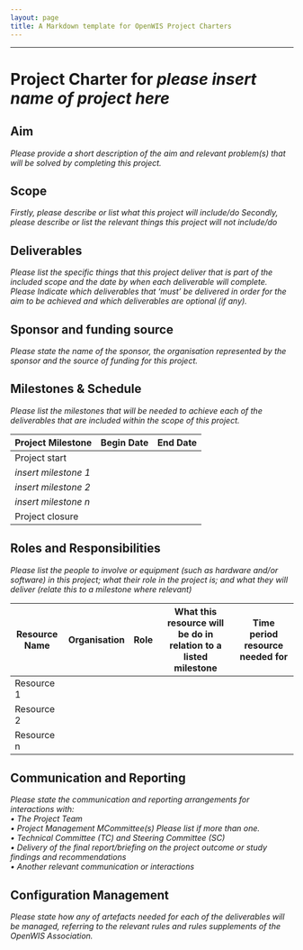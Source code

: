 ```yaml
---
layout: page
title: A Markdown template for OpenWIS Project Charters
---
```



---


# Project Charter for _please insert name of project here_
## Aim

_Please provide a short description of the aim and relevant problem(s) that will be solved by completing this project._
## Scope

_Firstly, please describe or list what this project will include/do_
_Secondly, please describe or list the relevant things this project will not include/do_
## Deliverables

_Please list the specific things that this project deliver that is part of the included scope and the date by when each deliverable will complete. Please Indicate which deliverables that ‘must’ be delivered in order for the aim to be achieved and which deliverables are optional (if any)._
## Sponsor and funding source

_Please state the name of the sponsor, the organisation represented by the sponsor and the source of funding for this project._

## Milestones & Schedule

_Please list the milestones that will be needed to achieve each of the deliverables that are included within the scope of this project._

|  Project Milestone  |  Begin Date  |  End Date  |
| ---------------------|---------------|-------------|
|  Project   start        |  
|  _insert milestone 1_|
|  _insert milestone 2_|
|  _insert milestone n_|
|  Project closure |

## Roles and Responsibilities

_Please list the people to involve or equipment (such as hardware and/or software) in this project; what their role in the project is; and what they will deliver (relate this to a milestone where relevant)_

Resource Name  |  Organisation  |  Role  | What this resource will be do in relation to a listed milestone | Time period resource needed for|
| ---------------------|---------------|-------------|-------------|-------------|
|  Resource 1 |    |    |  | |
|  Resource 2 |    |    |  | |
|  Resource n |    |    |  | |

## Communication and Reporting

_Please state the communication and reporting arrangements for interactions with:_  
_•	The Project Team_  
_•	Project Management MCommittee(s) Please list if more than one._  
_•	Technical Committee (TC)  and Steering Committee (SC)_  
_•	Delivery of the final report/briefing on the project outcome or study findings and recommendations_  
_•	Another relevant communication or interactions_  

## Configuration Management

_Please state how any of artefacts needed for each of the deliverables will be managed, referring to the relevant rules and rules supplements of the OpenWIS Association._
